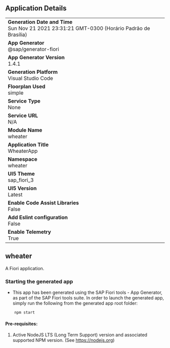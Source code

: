 ## Application Details
|               |
| ------------- |
|**Generation Date and Time**<br>Sun Nov 21 2021 23:31:21 GMT-0300 (Horário Padrão de Brasília)|
|**App Generator**<br>@sap/generator-fiori|
|**App Generator Version**<br>1.4.1|
|**Generation Platform**<br>Visual Studio Code|
|**Floorplan Used**<br>simple|
|**Service Type**<br>None|
|**Service URL**<br>N/A
|**Module Name**<br>wheater|
|**Application Title**<br>WheaterApp|
|**Namespace**<br>wheater|
|**UI5 Theme**<br>sap_fiori_3|
|**UI5 Version**<br>Latest|
|**Enable Code Assist Libraries**<br>False|
|**Add Eslint configuration**<br>False|
|**Enable Telemetry**<br>True|

## wheater

A Fiori application.

### Starting the generated app

-   This app has been generated using the SAP Fiori tools - App Generator, as part of the SAP Fiori tools suite.  In order to launch the generated app, simply run the following from the generated app root folder:

```
    npm start
```

#### Pre-requisites:

1. Active NodeJS LTS (Long Term Support) version and associated supported NPM version.  (See https://nodejs.org)



